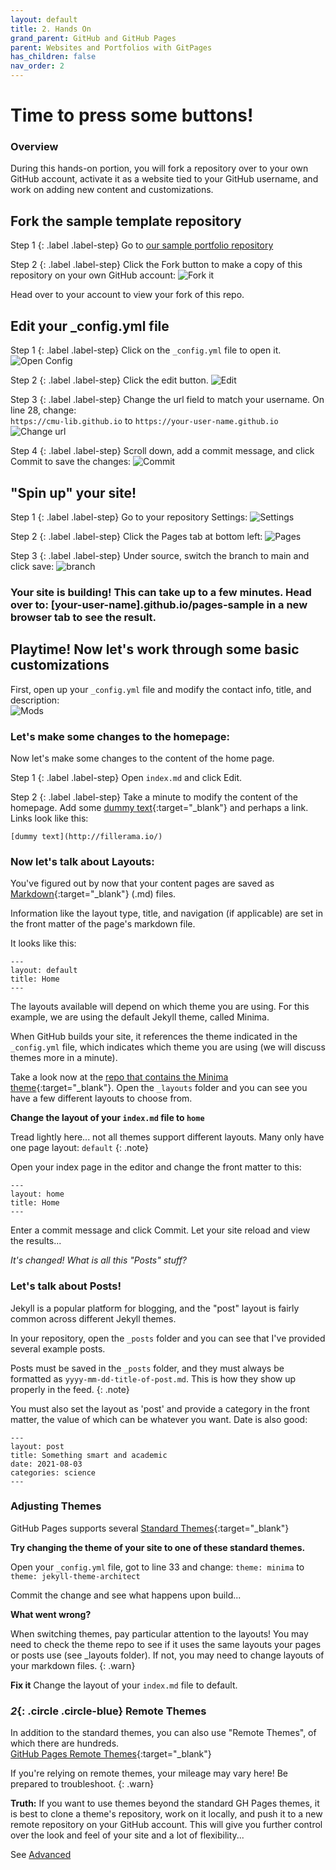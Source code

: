 ```yaml
---
layout: default
title: 2. Hands On
grand_parent: GitHub and GitHub Pages
parent: Websites and Portfolios with GitPages
has_children: false
nav_order: 2
---
```


# Time to press some buttons!  

### Overview  
During this hands-on portion, you will fork a repository over to your own GitHub account, activate it as a website tied to your GitHub username, and work on adding new content and customizations.

## Fork the sample template repository  

Step 1
{: .label .label-step}
Go to [our sample portfolio repository](https://github.com/cmu-lib/portfolio)

Step 2
{: .label .label-step}
Click the Fork button to make a copy of this repository on your own GitHub account:
![Fork it](../content/img/pages1.png)

Head over to your account to view your fork of this repo.  

## Edit your _config.yml file  

Step 1
{: .label .label-step}
Click on the `_config.yml` file to open it.  
![Open Config](../content/img/pages2.png)


Step 2
{: .label .label-step}
Click the edit button.
![Edit](../content/img/pages3.png)

Step 3
{: .label .label-step}
Change the url field to match your username. On line 28, change:  
`https://cmu-lib.github.io` to `https://your-user-name.github.io`
![Change url](../content/img/pages4.png)  

Step 4
{: .label .label-step}
Scroll down, add a commit message, and click Commit to save the changes:
![Commit](../content/img/pages5.png)  


## "Spin up" your site!

Step 1
{: .label .label-step}
Go to your repository Settings:
![Settings](../content/img/pages6.png)

Step 2
{: .label .label-step}
Click the Pages tab at bottom left:
![Pages](../content/img/pages7.png)

Step 3
{: .label .label-step}
Under source, switch the branch to main and click save:
![branch](../content/img/pages8.png)

### Your site is building! This can take up to a few minutes. Head over to: [your-user-name].github.io/pages-sample in a new browser tab to see the result.

## Playtime! Now let's work through some basic customizations

First, open up your `_config.yml` file and modify the contact info, title, and description:   
![Mods](../content/img/pages9.png)

### Let's make some changes to the homepage:
Now let's make some changes to the content of the home page.

Step 1
{: .label .label-step}
Open `index.md` and click Edit.

Step 2
{: .label .label-step}
Take a minute to modify the content of the homepage. Add some [dummy text](http://fillerama.io/){:target="_blank"} and perhaps a link. Links look like this:
```
[dummy text](http://fillerama.io/)
```

### Now let's talk about Layouts:
You've figured out by now that your content pages are saved as [Markdown](https://www.markdownguide.org/cheat-sheet/){:target="_blank"} (.md) files.  

Information like the layout type, title, and navigation (if applicable) are set in the front matter of the page's markdown file.

It looks like this:
```
---
layout: default
title: Home
---
```  
The layouts available will depend on which theme you are using. For this example, we are using the default Jekyll theme, called Minima.

When GitHub builds your site, it references the theme indicated in the `_config.yml` file, which indicates which theme you are using (we will discuss themes more in a minute).

Take a look now at the [repo that contains the Minima theme](https://github.com/jekyll/minima){:target="_blank"}. Open the `_layouts` folder and you can see you have a few different layouts to choose from.

**Change the layout of your `index.md` file to `home`**  

Tread lightly here... not all themes support different layouts. Many only have one page layout: `default`
{: .note}

Open your index page in the editor and change the front matter to this:
```
---
layout: home
title: Home
---
```
Enter a commit message and click Commit. Let your site reload and view the results...

*It's changed! What is all this "Posts" stuff?*  


### Let's talk about Posts!  

Jekyll is a popular platform for blogging, and the "post" layout is fairly common across different Jekyll themes.  

In your repository, open the `_posts` folder and you can see that I've provided several example posts.  

Posts must be saved in the `_posts` folder, and they must always be formatted as `yyyy-mm-dd-title-of-post.md`. This is how they show up properly in the feed.
{: .note}

You must also set the layout as 'post' and provide a category in the front matter, the value of which can be whatever you want. Date is also good:
```
---
layout: post
title: Something smart and academic
date: 2021-08-03
categories: science
---
```

### Adjusting Themes  

GitHub Pages supports several [Standard Themes](https://pages.github.com/themes/){:target="_blank"}

**Try changing the theme of your site to one of these standard themes.**

Open your `_config.yml` file, got to line 33 and change:
`theme: minima` to `theme: jekyll-theme-architect`

Commit the change and see what happens upon build...  

**What went wrong?**

When switching themes, pay particular attention to the layouts! You may need to check the theme repo to see if it uses the same layouts your pages or posts use (see _layouts folder). If not, you may need to change layouts of your markdown files.
{: .warn}

**Fix it** Change the layout of your `index.md` file to default.


### *2*{: .circle .circle-blue} Remote Themes  

In addition to the standard themes, you can also use "Remote Themes", of which there are hundreds.  
[GitHub Pages Remote Themes](https://github.com/topics/jekyll-theme){:target="_blank"}  

If you're relying on remote themes, your mileage may vary here! Be prepared to troubleshoot.
{: .warn}  

**Truth:** If you want to use themes beyond the standard GH Pages themes, it is best to clone a theme's repository, work on it locally, and push it to a new remote repository on your GitHub account. This will give you further control over the look and feel of your site and a lot of flexibility...

See [Advanced](../GH_Pages_Materials/GH-Pages-Advanced)
